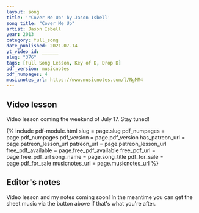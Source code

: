 ```yaml
---
layout: song
title: '"Cover Me Up" by Jason Isbell'
song_title: "Cover Me Up"
artist: Jason Isbell
year: 2013
category: full_song
date_published: 2021-07-14
yt_video_id: ______
slug: "376"
tags: [Full Song Lesson, Key of D, Drop D]
pdf_version: musicnotes
pdf_numpages: 4
musicnotes_url: https://www.musicnotes.com/l/NgMM4
---
```




<!-- pdf_for_sale: https://gum.co/ubHzj -->

## Video lesson

Video lesson coming the weekend of July 17. Stay tuned!

<!-- <iframe width="560" height="315" src="https://www.youtube.com/embed/i1IbushYqws" frameborder="0" allow="accelerometer; autoplay; encrypted-media; gyroscope; picture-in-picture" allowfullscreen></iframe> -->

{% include pdf-module.html slug = page.slug pdf_numpages = page.pdf_numpages pdf_version = page.pdf_version has_patreon_url = page.patreon_lesson_url patreon_url = page.patreon_lesson_url free_pdf_available = page.free_pdf_available free_pdf_url = page.free_pdf_url song_name = page.song_title pdf_for_sale = page.pdf_for_sale musicnotes_url = page.musicnotes_url %}


## Editor's notes

Video lesson and my notes coming soon! In the meantime you can get the sheet music via the button above if that's what you're after.
